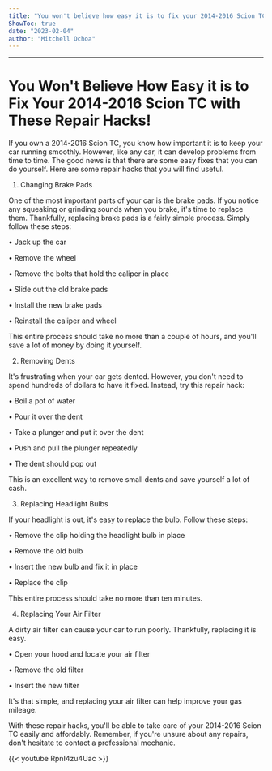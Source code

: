 ```yaml
---
title: "You won't believe how easy it is to fix your 2014-2016 Scion TC with these repair hacks!"
ShowToc: true 
date: "2023-02-04"
author: "Mitchell Ochoa"
---
```

*****
# You Won't Believe How Easy it is to Fix Your 2014-2016 Scion TC with These Repair Hacks!

If you own a 2014-2016 Scion TC, you know how important it is to keep your car running smoothly. However, like any car, it can develop problems from time to time. The good news is that there are some easy fixes that you can do yourself. Here are some repair hacks that you will find useful.

1. Changing Brake Pads

One of the most important parts of your car is the brake pads. If you notice any squeaking or grinding sounds when you brake, it's time to replace them. Thankfully, replacing brake pads is a fairly simple process. Simply follow these steps:

• Jack up the car

• Remove the wheel

• Remove the bolts that hold the caliper in place

• Slide out the old brake pads

• Install the new brake pads

• Reinstall the caliper and wheel

This entire process should take no more than a couple of hours, and you'll save a lot of money by doing it yourself.

2. Removing Dents

It's frustrating when your car gets dented. However, you don't need to spend hundreds of dollars to have it fixed. Instead, try this repair hack:

• Boil a pot of water

• Pour it over the dent

• Take a plunger and put it over the dent

• Push and pull the plunger repeatedly

• The dent should pop out

This is an excellent way to remove small dents and save yourself a lot of cash.

3. Replacing Headlight Bulbs

If your headlight is out, it's easy to replace the bulb. Follow these steps:

• Remove the clip holding the headlight bulb in place

• Remove the old bulb

• Insert the new bulb and fix it in place

• Replace the clip

This entire process should take no more than ten minutes.

4. Replacing Your Air Filter

A dirty air filter can cause your car to run poorly. Thankfully, replacing it is easy.

• Open your hood and locate your air filter

• Remove the old filter

• Insert the new filter

It's that simple, and replacing your air filter can help improve your gas mileage.

With these repair hacks, you'll be able to take care of your 2014-2016 Scion TC easily and affordably. Remember, if you're unsure about any repairs, don't hesitate to contact a professional mechanic.

{{< youtube RpnI4zu4Uac >}} 






